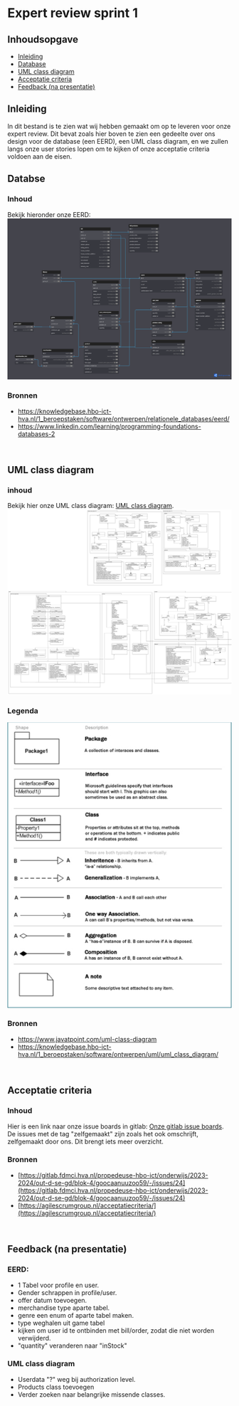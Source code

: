 # Expert review sprint 1

## Inhoudsopgave
- [Inleiding](#inleiding)
- [Database](#databse)
- [UML class diagram](#uml-class-diagram)
- [Acceptatie criteria](#acceptatie-criteria)
- [Feedback (na presentatie)](#feedback-na-presentatie)

## Inleiding
In dit bestand is te zien wat wij hebben gemaakt om op te leveren voor onze expert review. Dit bevat zoals hier boven te zien een gedeelte over ons design voor de database (een EERD), een UML class diagram, en we zullen langs onze user stories lopen om te kijken of onze acceptatie criteria voldoen aan de eisen.
<br>   

## Databse
### Inhoud
Bekijk hieronder onze EERD:
![EERD](eerd.png)   

### Bronnen
- https://knowledgebase.hbo-ict-hva.nl/1_beroepstaken/software/ontwerpen/relationele_databases/eerd/
- https://www.linkedin.com/learning/programming-foundations-databases-2
<br>   

## UML class diagram
### inhoud
Bekijk hier onze UML class diagram:
[UML class diagram](../../architecture-document/uml_v8.uxf).     
![uml](./class%20diagram%20cutout.png)   

### Legenda
![UML Legenda](./legenda.png)   

### Bronnen
- https://www.javatpoint.com/uml-class-diagram
- https://knowledgebase.hbo-ict-hva.nl/1_beroepstaken/software/ontwerpen/uml/uml_class_diagram/   
<br>    

## Acceptatie criteria
### Inhoud
Hier is een link naar onze issue boards in gitlab: [Onze gitlab issue boards](https://gitlab.fdmci.hva.nl/propedeuse-hbo-ict/onderwijs/2023-2024/out-d-se-gd/blok-4/goocaanuuzoo59/-/boards/19690). De issues met de tag "zelfgemaakt" zijn zoals het ook omschrijft, zelfgemaakt door ons. Dit brengt iets meer overzicht. 

### Bronnen
- [https://gitlab.fdmci.hva.nl/propedeuse-hbo-ict/onderwijs/2023-2024/out-d-se-gd/blok-4/goocaanuuzoo59/-/issues/24](https://gitlab.fdmci.hva.nl/propedeuse-hbo-ict/onderwijs/2023-2024/out-d-se-gd/blok-4/goocaanuuzoo59/-/issues/24)
- [https://agilescrumgroup.nl/acceptatiecriteria/](https://agilescrumgroup.nl/acceptatiecriteria/)
<br>    


## Feedback (na presentatie)
### EERD: 
- 1 Tabel voor profile en user.
- Gender schrappen in profile/user.
- offer datum toevoegen.
- merchandise type aparte tabel. 
- genre een enum of aparte tabel maken. 
- type weghalen uit game tabel
- kijken om user id te ontbinden met bill/order, zodat die niet worden verwijderd. 
- "quantity" veranderen naar "inStock"

### UML class diagram
- Userdata "?" weg bij authorization level.
- Products class toevoegen
- Verder zoeken naar belangrijke missende classes. 
